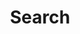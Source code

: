 ---
title: "Search" # in any language you want
layout: "search" # is necessary
summary: "search"
placeholder: "Placeholder text in search input box"
---